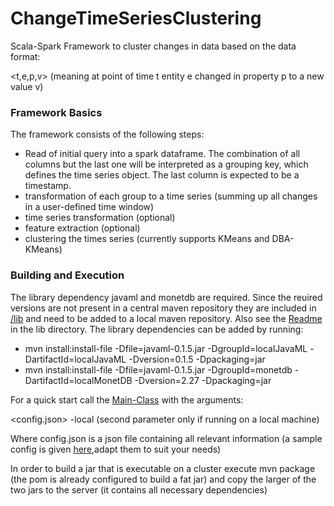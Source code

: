 # ChangeTimeSeriesClustering
Scala-Spark Framework to cluster changes in data based on the data format:

<t,e,p,v> (meaning at point of time t entity e changed in property p to a new value v)

### Framework Basics

The framework consists of the following steps:
* Read of initial query into a spark dataframe. The combination of all columns but the last one will be interpreted as a grouping key, which defines the time series object. The last column is expected to be a timestamp.
* transformation of each group to a time series (summing up all changes in a user-defined time window)
* time series transformation (optional)
* feature extraction (optional)
* clustering the times series (currently supports KMeans and DBA-KMeans)
  

### Building and Execution
The library dependency javaml and monetdb are required. Since the reuired versions are not present in a central maven repository they are included in [/lib](/lib) and need to be added to a local maven repository. Also see the [Readme](/lib/Readme.txt) in the lib directory.
The library dependencies can be added by running:

* mvn install:install-file -Dfile=javaml-0.1.5.jar -DgroupId=localJavaML -DartifactId=localJavaML -Dversion=0.1.5 -Dpackaging=jar
* mvn install:install-file -Dfile=javaml-0.1.5.jar -DgroupId=monetdb -DartifactId=localMonetDB -Dversion=2.27 -Dpackaging=jar


For a quick start call the [Main-Class](/src/main/scala/de/hpi/data_change/time_series_similarity/Main.scala) with the arguments:

  <config.json>
  -local (second parameter only if running on a local machine)
  
Where config.json is a json file containing all relevant information (a sample config is given [here](/src/main/resources/localConfigs/sampleConfig.json),adapt them to suit your needs)

In order to build a jar that is executable on a cluster execute mvn package (the pom is already configured to build a fat jar) and copy the larger of the two jars to the server (it contains all necessary dependencies)
    
